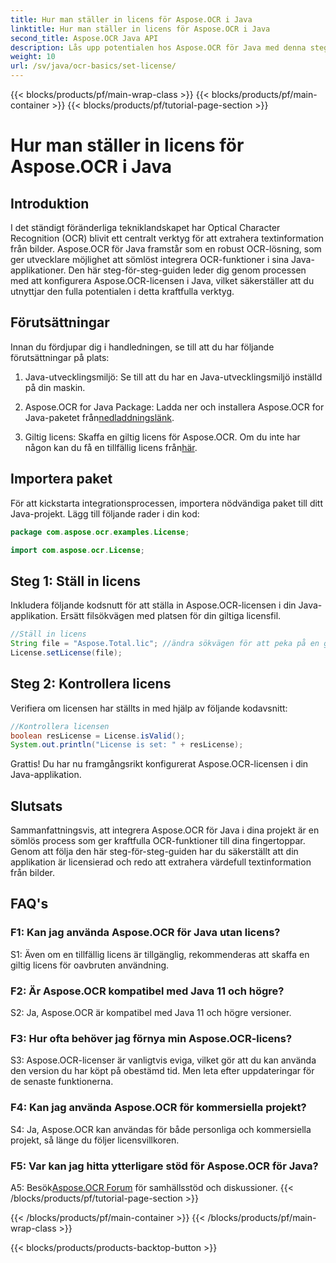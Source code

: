 ```yaml
---
title: Hur man ställer in licens för Aspose.OCR i Java
linktitle: Hur man ställer in licens för Aspose.OCR i Java
second_title: Aspose.OCR Java API
description: Lås upp potentialen hos Aspose.OCR för Java med denna steg-för-steg-guide. Konfigurera din licens utan ansträngning och förbättra dina OCR-funktioner.
weight: 10
url: /sv/java/ocr-basics/set-license/
---
```


{{< blocks/products/pf/main-wrap-class >}}
{{< blocks/products/pf/main-container >}}
{{< blocks/products/pf/tutorial-page-section >}}

# Hur man ställer in licens för Aspose.OCR i Java

## Introduktion

I det ständigt föränderliga tekniklandskapet har Optical Character Recognition (OCR) blivit ett centralt verktyg för att extrahera textinformation från bilder. Aspose.OCR för Java framstår som en robust OCR-lösning, som ger utvecklare möjlighet att sömlöst integrera OCR-funktioner i sina Java-applikationer. Den här steg-för-steg-guiden leder dig genom processen med att konfigurera Aspose.OCR-licensen i Java, vilket säkerställer att du utnyttjar den fulla potentialen i detta kraftfulla verktyg.

## Förutsättningar

Innan du fördjupar dig i handledningen, se till att du har följande förutsättningar på plats:

1. Java-utvecklingsmiljö: Se till att du har en Java-utvecklingsmiljö inställd på din maskin.

2.  Aspose.OCR for Java Package: Ladda ner och installera Aspose.OCR for Java-paketet från[nedladdningslänk](https://releases.aspose.com/ocr/java/).

3. Giltig licens: Skaffa en giltig licens för Aspose.OCR. Om du inte har någon kan du få en tillfällig licens från[här](https://purchase.aspose.com/temporary-license/).

## Importera paket

För att kickstarta integrationsprocessen, importera nödvändiga paket till ditt Java-projekt. Lägg till följande rader i din kod:

```java
package com.aspose.ocr.examples.License;

import com.aspose.ocr.License;
```

## Steg 1: Ställ in licens

Inkludera följande kodsnutt för att ställa in Aspose.OCR-licensen i din Java-applikation. Ersätt filsökvägen med platsen för din giltiga licensfil.

```java
//Ställ in licens
String file = "Aspose.Total.lic"; //ändra sökvägen för att peka på en giltig licens
License.setLicense(file);
```

## Steg 2: Kontrollera licens

Verifiera om licensen har ställts in med hjälp av följande kodavsnitt:

```java
//Kontrollera licensen
boolean resLicense = License.isValid();
System.out.println("License is set: " + resLicense);
```

Grattis! Du har nu framgångsrikt konfigurerat Aspose.OCR-licensen i din Java-applikation.

## Slutsats

Sammanfattningsvis, att integrera Aspose.OCR för Java i dina projekt är en sömlös process som ger kraftfulla OCR-funktioner till dina fingertoppar. Genom att följa den här steg-för-steg-guiden har du säkerställt att din applikation är licensierad och redo att extrahera värdefull textinformation från bilder.

## FAQ's

### F1: Kan jag använda Aspose.OCR för Java utan licens?

S1: Även om en tillfällig licens är tillgänglig, rekommenderas att skaffa en giltig licens för oavbruten användning.

### F2: Är Aspose.OCR kompatibel med Java 11 och högre?

S2: Ja, Aspose.OCR är kompatibel med Java 11 och högre versioner.

### F3: Hur ofta behöver jag förnya min Aspose.OCR-licens?

S3: Aspose.OCR-licenser är vanligtvis eviga, vilket gör att du kan använda den version du har köpt på obestämd tid. Men leta efter uppdateringar för de senaste funktionerna.

### F4: Kan jag använda Aspose.OCR för kommersiella projekt?

S4: Ja, Aspose.OCR kan användas för både personliga och kommersiella projekt, så länge du följer licensvillkoren.

### F5: Var kan jag hitta ytterligare stöd för Aspose.OCR för Java?

 A5: Besök[Aspose.OCR Forum](https://forum.aspose.com/c/ocr/16) för samhällsstöd och diskussioner.
{{< /blocks/products/pf/tutorial-page-section >}}

{{< /blocks/products/pf/main-container >}}
{{< /blocks/products/pf/main-wrap-class >}}

{{< blocks/products/products-backtop-button >}}
